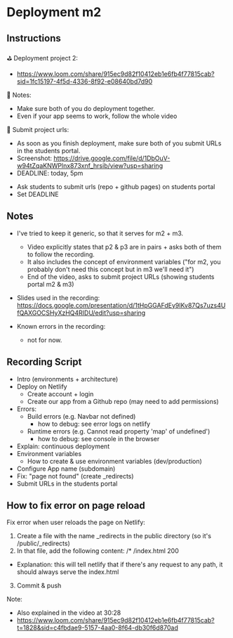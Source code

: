 

# Deployment m2


<!-- 

Status: 
- ready (updated after m2-m3 swap)


@todo: 
- Record video "continuous deployment + branches" 
- (see slide 27)

-->


## Instructions

⛳ Deployment project 2:
- https://www.loom.com/share/915ec9d82f10412eb1e6fb4f77815cab?sid=1fc15197-4f5d-4336-8f92-e08640bd7d90


📌 Notes:

- Make sure both of you do deployment together.
- Even if your app seems to work, follow the whole video


📮 Submit project urls:

- As soon as you finish deployment, make sure both of you submit URLs in the students portal.
- Screenshot: https://drive.google.com/file/d/1DbOuV-w94tZqaKNWPlnx873xnf_hrsib/view?usp=sharing
- DEADLINE: today, 5pm





<!-- IMPORTANT -->
- Ask students to submit urls (repo + github pages) on students portal
- Set DEADLINE
<!-- IMPORTANT -->



## Notes

- I've tried to keep it generic, so that it serves for m2 + m3.
  - Video explicitly states that p2 & p3 are in pairs + asks both of them to follow the recording.
  - It also includes the concept of environment variables ("for m2, you probably don't need this concept but in m3 we'll need it")
  - End of the video, asks to submit project URLs (showing students portal m2 & m3) 

- Slides used in the recording: https://docs.google.com/presentation/d/1tHpGGAFdEy9lKv87Qs7uzs4UfQAXGOCSHyXzHQ4RIDU/edit?usp=sharing


- Known errors in the recording:
  - not for now.




## Recording Script


- Intro (environments + architecture)
- Deploy on Netlify
  - Create account + login
  - Create our app from a Github repo (may need to add permissions)
- Errors:
  - Build errors (e.g. Navbar not defined)
    - how to debug: see error logs on netlify
  - Runtime errors (e.g. Cannot read property 'map' of undefined')
    - how to debug: see console in the browser
- Explain: continuous deployment
- Environment variables
  - How to create & use environment variables (dev/production)
- Configure App name (subdomain)
- Fix: "page not found" (create _redirects)
- Submit URLs in the students portal


## How to fix error on page reload

Fix error when user reloads the page on Netlify:

1. Create a file with the name _redirects in the public directory (so it's /public/_redirects)
2. In that file, add the following content: /* /index.html 200
  - Explanation: this will tell netlify that if there's any request to any path, it should always serve the index.html
3. Commit & push

Note: 
- Also explained in the video at 30:28
- https://www.loom.com/share/915ec9d82f10412eb1e6fb4f77815cab?t=1828&sid=c4fbdae9-5157-4aa0-8f64-db30f6d870ad

